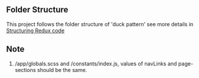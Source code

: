 ## Folder Structure
This project follows the folder structure of 'duck pattern' see more details in [Structuring Redux code](https://livebook.manning.com/book/redux-in-action/chapter-11/36)


## Note
1. /app/globals.scss and /constants/index.js, values of navLinks and page-sections should be the same.